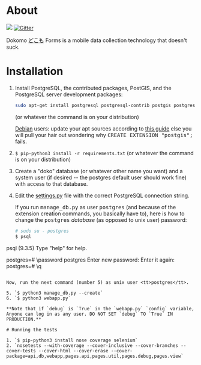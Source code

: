 # About
<a href="https://magnum.travis-ci.com/SEL-Columbia/dokomoforms"><img src="https://magnum.travis-ci.com/SEL-Columbia/dokomoforms.svg?token=YQoxqgi37o2BmSPVXoMS&branch=master" border="0" /></a>
[![Gitter](https://badges.gitter.im/Join%20Chat.svg)](https://gitter.im/SEL-Columbia/dokomoforms?utm_source=badge&utm_medium=badge&utm_campaign=pr-badge&utm_content=badge)

Dokomo [どこも](http://tangorin.com/general/%E3%81%A9%E3%81%93%E3%82%82) Forms is a mobile data collection technology that doesn't suck.
 
# Installation

1. Install PostgreSQL, the contributed packages, PostGIS, and the PostgreSQL server development packages:

   ```sh
   sudo apt-get install postgresql postgresql-contrib postgis postgresql-server-dev-all
   ```
   
   (or whatever the command is on your distribution)
   
   [Debian](http://www.debian.org/) users: update your apt sources according to [this guide](https://wiki.postgresql.org/wiki/Apt) else you will pull your hair out wondering why <tt>CREATE EXTENSION "postgis";</tt> fails.
   
2. `$ pip-python3 install -r requirements.txt` (or whatever the command is on your distribution)
3. Create a "doko" database (or whatever other name you want) and a system user (if desired -- the postgres default user should work fine) with access to that database.
4. Edit the [settings.py](settings.py) file with the correct PostgreSQL connection string.

   If you run <tt>manage_db.py</tt> as user <tt>postgres</tt> (and because of the extension creation commands, you basically have to), here is how to change the <tt>postgres</tt> *database* (as opposed to unix user) password:
   
   ```sh
   # sudo su - postgres
   $ psql
psql (9.3.5)
Type "help" for help.

postgres=# \password postgres
Enter new password: 
Enter it again: 
postgres=# \q
   ```
   
   Now, run the next command (number 5) as unix user <tt>postgres</tt>.
   
5. `$ python3 manage_db.py --create`
6. `$ python3 webapp.py`

**Note that if `debug` is `True` in the `webapp.py` `config` variable, Anyone can log in as any user. DO NOT SET `debug` TO `True` IN PRODUCTION.**

# Running the tests

1. `$ pip-python3 install nose coverage selenium`
2. `nosetests --with-coverage --cover-inclusive --cover-branches --cover-tests --cover-html --cover-erase --cover-package=api,db,webapp,pages.api,pages.util,pages.debug,pages.view`

